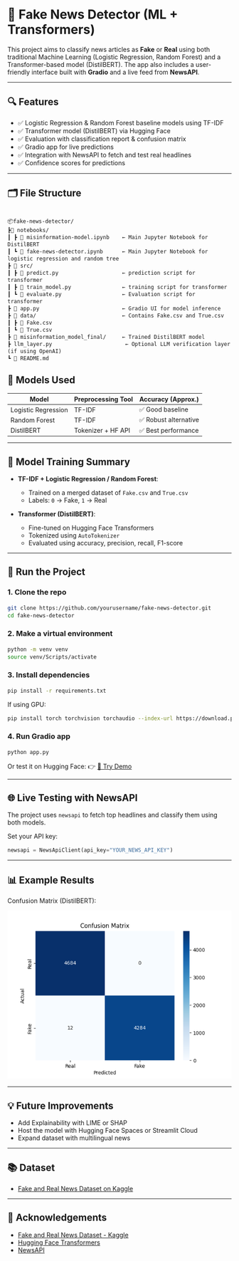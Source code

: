 # 📰 Fake News Detector (ML + Transformers)

This project aims to classify news articles as **Fake** or **Real** using both traditional Machine Learning (Logistic Regression, Random Forest) and a Transformer-based model (DistilBERT). The app also includes a user-friendly interface built with **Gradio** and a live feed from **NewsAPI**.

---

## 🔍 Features

- ✅ Logistic Regression & Random Forest baseline models using TF-IDF
- ✅ Transformer model (DistilBERT) via Hugging Face
- ✅ Evaluation with classification report & confusion matrix
- ✅ Gradio app for live predictions
- ✅ Integration with NewsAPI to fetch and test real headlines
- ✅ Confidence scores for predictions

---

## 🗂️ File Structure

```

📦fake-news-detector/
┣📁 notebooks/                           
┃ ┣ 📄 misinformation-model.ipynb    ← Main Jupyter Notebook for DistilBERT
┃ ┗ 📄 fake-news-detector.ipynb      ← Main Jupyter Notebook for logistic regression and random tree
┣ 📁 src/                           
┃ ┣ 📄 predict.py                    ← prediction script for transformer
┃ ┣ 📄 train_model.py                ← training script for transformer
┃ ┗ 📄 evaluate.py                   ← Evaluation script for transformer
┣ 📄 app.py                          ← Gradio UI for model inference
┣ 📁 data/                           ← Contains Fake.csv and True.csv
┃ ┣ 📄 Fake.csv
┃ ┗ 📄 True.csv
┣ 📁 misinformation_model_final/     ← Trained DistilBERT model
┣ llm_layer.py                       ← Optional LLM verification layer (if using OpenAI)
┗ 📄 README.md

````
## 🧠 Models Used

| Model              | Preprocessing Tool | Accuracy (Approx.)        |
|--------------------|--------------------|---------------------------|
| Logistic Regression| TF-IDF             | ✅ Good baseline          |
| Random Forest      | TF-IDF             | ✅ Robust alternative     |
| DistilBERT         | Tokenizer + HF API | ✅ Best performance       |
---

## 🧠 Model Training Summary

- **TF-IDF + Logistic Regression / Random Forest**:
    - Trained on a merged dataset of `Fake.csv` and `True.csv`
    - Labels: `0` → Fake, `1` → Real

- **Transformer (DistilBERT)**:
    - Fine-tuned on Hugging Face Transformers
    - Tokenized using `AutoTokenizer`
    - Evaluated using accuracy, precision, recall, F1-score

---

## 🚀 Run the Project

### 1. Clone the repo

```bash
git clone https://github.com/yourusername/fake-news-detector.git
cd fake-news-detector
````
### 2. Make a virtual environment

```bash
python -m venv venv
source venv/Scripts/activate
````

### 3. Install dependencies

```bash
pip install -r requirements.txt
```

If using GPU:

```bash
pip install torch torchvision torchaudio --index-url https://download.pytorch.org/whl/cu121
```

### 4. Run Gradio app

```bash
python app.py
```
Or test it on Hugging Face:
👉 [🧪 Try Demo](https://huggingface.co/spaces/harshbpathak/misinformation-filter)

---

## 🌐 Live Testing with NewsAPI

The project uses `newsapi` to fetch top headlines and classify them using both models.

Set your API key:

```python
newsapi = NewsApiClient(api_key="YOUR_NEWS_API_KEY")
```

---

## 📊 Example Results

Confusion Matrix (DistilBERT):

![Confusion Matrix](./results/confusion_matrix.png)

---

## 💡 Future Improvements

* Add Explainability with LIME or SHAP
* Host the model with Hugging Face Spaces or Streamlit Cloud
* Expand dataset with multilingual news

---
## 📚 Dataset

* [Fake and Real News Dataset on Kaggle](https://www.kaggle.com/datasets/clmentbisaillon/fake-and-real-news-dataset)

---

## 🙌 Acknowledgements

* [Fake and Real News Dataset - Kaggle](https://www.kaggle.com/clmentbisaillon/fake-and-real-news-dataset)
* [Hugging Face Transformers](https://huggingface.co/transformers/)
* [NewsAPI](https://newsapi.org)

```


